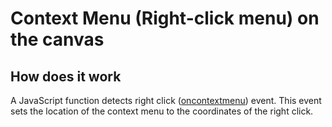 # Context Menu (Right-click menu) on the canvas
## How does it work
A JavaScript function detects right click ([oncontextmenu](https://developer.mozilla.org/en-US/docs/Web/API/Element/contextmenu_event)) event.
This event sets the location of the context menu to the coordinates of the right click.

